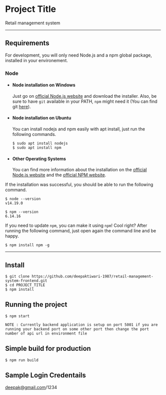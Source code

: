 # Project Title

Retail management system

---
## Requirements

For development, you will only need Node.js and a npm global package, installed in your environement.

### Node
- #### Node installation on Windows

  Just go on [official Node.js website](https://nodejs.org/) and download the installer.
Also, be sure to have `git` available in your PATH, `npm` might need it (You can find git [here](https://git-scm.com/)).

- #### Node installation on Ubuntu

  You can install nodejs and npm easily with apt install, just run the following commands.

      $ sudo apt install nodejs
      $ sudo apt install npm

- #### Other Operating Systems
  You can find more information about the installation on the [official Node.js website](https://nodejs.org/) and the [official NPM website](https://npmjs.org/).

If the installation was successful, you should be able to run the following command.

    $ node --version
    v14.19.0

    $ npm --version
    6.14.16

If you need to update `npm`, you can make it using `npm`! Cool right? After running the following command, just open again the command line and be happy.

    $ npm install npm -g

---


## Install

    $ git clone https://github.com/deepaktiwari-1987/retail-management-system-frontend.git
    $ cd PROJECT_TITLE
    $ npm install

## Running the project

    $ npm start

    NOTE : Currently backend application is setup on port 5001 if you are running your backend port on some other port then change the port number of api url in environment file

## Simple build for production

    $ npm run build

## Sample Login Credentails

deepak@gmail.com/1234